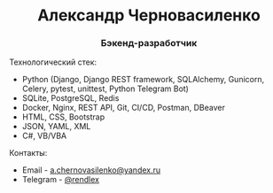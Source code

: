 <h1 align="center">Александр Черновасиленко</h1>
<h3 align="center">Бэкенд-разработчик</h3>


Технологический стек:
- Python (Django, Django REST framework, SQLAlchemy, Gunicorn, Celery, pytest, unittest, Python Telegram Bot)
- SQLite, PostgreSQL, Redis
- Docker, Nginx, REST API, Git, CI/CD, Postman, DBeaver
- HTML, CSS, Bootstrap
- JSON, YAML, XML
- C#, VB/VBA

Контакты:
- Email - a.chernovasilenko@yandex.ru
- Telegram - <a href="https://t.me/rendlex" target="_blank">@rendlex</a> 
